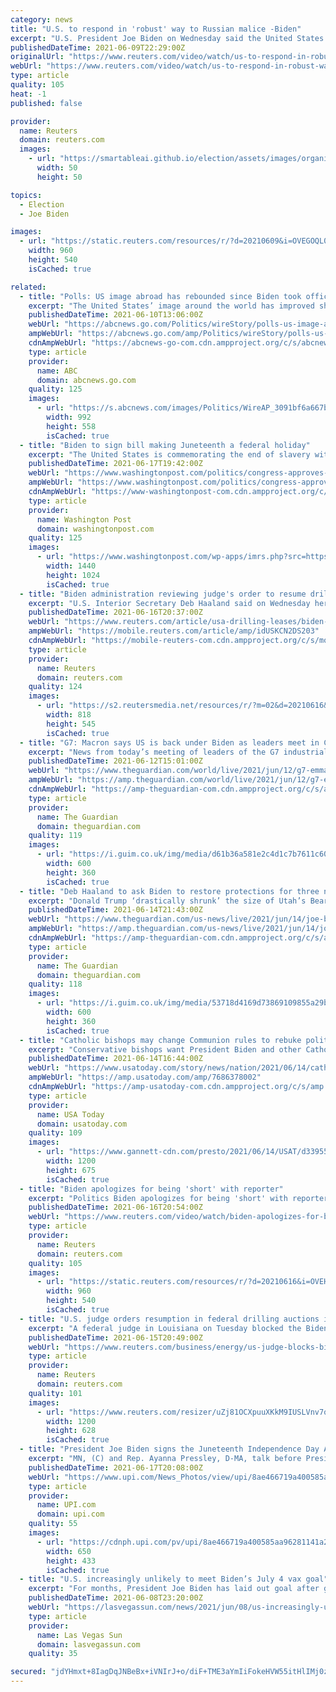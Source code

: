 ```yaml
---
category: news
title: "U.S. to respond in 'robust' way to Russian malice -Biden"
excerpt: "U.S. President Joe Biden on Wednesday said the United States was not seeking conflict with Russia, but would respond in a \"robust and meaningful way\" if the Russian government engaged in harmful activities."
publishedDateTime: 2021-06-09T22:29:00Z
originalUrl: "https://www.reuters.com/video/watch/us-to-respond-in-robust-way-to-russian-m-id731198861?chan=6g5ka85"
webUrl: "https://www.reuters.com/video/watch/us-to-respond-in-robust-way-to-russian-m-id731198861?chan=6g5ka85"
type: article
quality: 105
heat: -1
published: false

provider:
  name: Reuters
  domain: reuters.com
  images:
    - url: "https://smartableai.github.io/election/assets/images/organizations/reuters.com-50x50.jpg"
      width: 50
      height: 50

topics:
  - Election
  - Joe Biden

images:
  - url: "https://static.reuters.com/resources/r/?d=20210609&i=OVEGOQL0F&r=OVEGOQL0F&t=2"
    width: 960
    height: 540
    isCached: true

related:
  - title: "Polls: US image abroad has rebounded since Biden took office"
    excerpt: "The United States’ image around the world has improved sharply since President Joe Biden took office The United States' image around the world has improved sharply since President Joe Biden took office,"
    publishedDateTime: 2021-06-10T13:06:00Z
    webUrl: "https://abcnews.go.com/Politics/wireStory/polls-us-image-abroad-rebounded-biden-office-78195103"
    ampWebUrl: "https://abcnews.go.com/amp/Politics/wireStory/polls-us-image-abroad-rebounded-biden-office-78195103"
    cdnAmpWebUrl: "https://abcnews-go-com.cdn.ampproject.org/c/s/abcnews.go.com/amp/Politics/wireStory/polls-us-image-abroad-rebounded-biden-office-78195103"
    type: article
    provider:
      name: ABC
      domain: abcnews.go.com
    quality: 125
    images:
      - url: "https://s.abcnews.com/images/Politics/WireAP_3091bf6a667b4bd684841cf02e7e4ce7_16x9_992.jpg"
        width: 992
        height: 558
        isCached: true
  - title: "Biden to sign bill making Juneteenth a federal holiday"
    excerpt: "The United States is commemorating the end of slavery with a new federal holiday. President Joe Biden is set to sign legislation into law Thursday to make Juneteenth, or June 19, the 12th federal holiday."
    publishedDateTime: 2021-06-17T19:42:00Z
    webUrl: "https://www.washingtonpost.com/politics/congress-approves-bill-to-make-juneteenth-a-federal-holiday/2021/06/17/55035578-cf4f-11eb-a224-bd59bd22197c_story.html"
    ampWebUrl: "https://www.washingtonpost.com/politics/congress-approves-bill-to-make-juneteenth-a-federal-holiday/2021/06/17/55035578-cf4f-11eb-a224-bd59bd22197c_story.html?outputType=amp"
    cdnAmpWebUrl: "https://www-washingtonpost-com.cdn.ampproject.org/c/s/www.washingtonpost.com/politics/congress-approves-bill-to-make-juneteenth-a-federal-holiday/2021/06/17/55035578-cf4f-11eb-a224-bd59bd22197c_story.html?outputType=amp"
    type: article
    provider:
      name: Washington Post
      domain: washingtonpost.com
    quality: 125
    images:
      - url: "https://www.washingtonpost.com/wp-apps/imrs.php?src=https://arc-anglerfish-washpost-prod-washpost.s3.amazonaws.com/public/LNW755GPO4I6XIREXVM32IQZPQ.jpg&w=1440"
        width: 1440
        height: 1024
        isCached: true
  - title: "Biden administration reviewing judge's order to resume drilling auctions"
    excerpt: "U.S. Interior Secretary Deb Haaland said on Wednesday her department was reviewing a federal court's decision that it must resume auctioning oil and gas leases on federal acreage but did not say when those auctions might restart."
    publishedDateTime: 2021-06-16T20:37:00Z
    webUrl: "https://www.reuters.com/article/usa-drilling-leases/biden-administration-reviewing-judges-order-to-resume-drilling-auctions-idUSL5N2NY4U4"
    ampWebUrl: "https://mobile.reuters.com/article/amp/idUSKCN2DS203"
    cdnAmpWebUrl: "https://mobile-reuters-com.cdn.ampproject.org/c/s/mobile.reuters.com/article/amp/idUSKCN2DS203"
    type: article
    provider:
      name: Reuters
      domain: reuters.com
    quality: 124
    images:
      - url: "https://s2.reutersmedia.net/resources/r/?m=02&d=20210616&t=2&i=1565925391&w=&fh=545px&fw=&ll=&pl=&sq=&r=LYNXNPEH5F11H"
        width: 818
        height: 545
        isCached: true
  - title: "G7: Macron says US is back under Biden as leaders meet in Cornwall - as it happened"
    excerpt: "News from today’s meeting of leaders of the G7 industrialised countries in Cornwall to discuss vaccines, the pandemic recovery and the climate crisis"
    publishedDateTime: 2021-06-12T15:01:00Z
    webUrl: "https://www.theguardian.com/world/live/2021/jun/12/g7-emmanuel-macron-tells-boris-johnson-uk-france-relations-need-reset-live-updates"
    ampWebUrl: "https://amp.theguardian.com/world/live/2021/jun/12/g7-emmanuel-macron-tells-boris-johnson-uk-france-relations-need-reset-live-updates"
    cdnAmpWebUrl: "https://amp-theguardian-com.cdn.ampproject.org/c/s/amp.theguardian.com/world/live/2021/jun/12/g7-emmanuel-macron-tells-boris-johnson-uk-france-relations-need-reset-live-updates"
    type: article
    provider:
      name: The Guardian
      domain: theguardian.com
    quality: 119
    images:
      - url: "https://i.guim.co.uk/img/media/d61b36a581e2c4d1c7b7611c6067a31769f2b791/0_117_3500_2102/master/3500.jpg?width=300&quality=45&auto=format&fit=max&dpr=2&s=4cd871554f76865e77a00dcae9f74b29"
        width: 600
        height: 360
        isCached: true
  - title: "Deb Haaland to ask Biden to restore protections for three national monuments - report"
    excerpt: "Donald Trump ‘drastically shrunk’ the size of Utah’s Bears Ears and Grand Escalante national monuments in 2017 – follow all the day’s news"
    publishedDateTime: 2021-06-14T21:43:00Z
    webUrl: "https://www.theguardian.com/us-news/live/2021/jun/14/joe-biden-nato-europe-turkey-president-erdogan-live"
    ampWebUrl: "https://amp.theguardian.com/us-news/live/2021/jun/14/joe-biden-nato-europe-turkey-president-erdogan-live"
    cdnAmpWebUrl: "https://amp-theguardian-com.cdn.ampproject.org/c/s/amp.theguardian.com/us-news/live/2021/jun/14/joe-biden-nato-europe-turkey-president-erdogan-live"
    type: article
    provider:
      name: The Guardian
      domain: theguardian.com
    quality: 118
    images:
      - url: "https://i.guim.co.uk/img/media/53718d4169d73869109855a29b2e8259b6f53b09/0_200_6000_3600/master/6000.jpg?width=300&quality=45&auto=format&fit=max&dpr=2&s=f4eecd5bc0b0c2214b9d7fbf06e0cade"
        width: 600
        height: 360
        isCached: true
  - title: "Catholic bishops may change Communion rules to rebuke politicians like Biden supporting abortion rights"
    excerpt: "Conservative bishops want President Biden and other Catholic politicians to know that support of abortion rights could disqualify them from Communion."
    publishedDateTime: 2021-06-14T16:44:00Z
    webUrl: "https://www.usatoday.com/story/news/nation/2021/06/14/catholic-politicians-communion-based-abortion-views-us-bishops/7686378002/"
    ampWebUrl: "https://amp.usatoday.com/amp/7686378002"
    cdnAmpWebUrl: "https://amp-usatoday-com.cdn.ampproject.org/c/s/amp.usatoday.com/amp/7686378002"
    type: article
    provider:
      name: USA Today
      domain: usatoday.com
    quality: 109
    images:
      - url: "https://www.gannett-cdn.com/presto/2021/06/14/USAT/d339558c-26ad-4a37-b182-e3dbe05ddee4-AP_Catholic_Bishops_Communion_and_Politics.jpg?auto=webp&crop=2638,1484,x0,y82&format=pjpg&width=1200"
        width: 1200
        height: 675
        isCached: true
  - title: "Biden apologizes for being 'short' with reporter"
    excerpt: "Politics Biden apologizes for being 'short' with reporter. Posted . U.S. President Joe Biden leaving Geneva following his meeting with Russia's Vladimir Putin apologized for \"bein"
    publishedDateTime: 2021-06-16T20:54:00Z
    webUrl: "https://www.reuters.com/video/watch/biden-apologizes-for-being-short-with-re-id731637552?chan=6g5ka85"
    type: article
    provider:
      name: Reuters
      domain: reuters.com
    quality: 105
    images:
      - url: "https://static.reuters.com/resources/r/?d=20210616&i=OVEHNP5UN&r=OVEHNP5UN&t=2"
        width: 960
        height: 540
        isCached: true
  - title: "U.S. judge orders resumption in federal drilling auctions in setback for Biden"
    excerpt: "A federal judge in Louisiana on Tuesday blocked the Biden administration's pause on oil and gas leasing on public lands and waters, dealing a setback to a key White House effort to address climate change."
    publishedDateTime: 2021-06-15T20:49:00Z
    webUrl: "https://www.reuters.com/business/energy/us-judge-blocks-biden-pausing-oil-gas-lease-auctions-2021-06-15/"
    type: article
    provider:
      name: Reuters
      domain: reuters.com
    quality: 101
    images:
      - url: "https://www.reuters.com/resizer/uZj81OCXpuuXKkM9IUSLVnv7q8Y=/1200x628/smart/filters:quality(80)/cloudfront-us-east-2.images.arcpublishing.com/reuters/4OYIJ42VRBNPVA2ZY5WNXMTOHM.jpg"
        width: 1200
        height: 628
        isCached: true
  - title: "President Joe Biden signs the Juneteenth Independence Day Act"
    excerpt: "MN, (C) and Rep. Ayanna Pressley, D-MA, talk before President Joe Biden signs the Juneteenth National Independence Day Act into law in the East Room of the White House in Washington, DC, on Thursday,"
    publishedDateTime: 2021-06-17T20:08:00Z
    webUrl: "https://www.upi.com/News_Photos/view/upi/8ae466719a400585aa96281141a286c4/President-Joe-Biden-signs-the-Juneteenth-Independence-Day-Act/"
    type: article
    provider:
      name: UPI.com
      domain: upi.com
    quality: 55
    images:
      - url: "https://cdnph.upi.com/pv/upi/8ae466719a400585aa96281141a286c4/JUNETEENTH-BILL-SIGNING.jpg"
        width: 650
        height: 433
        isCached: true
  - title: "U.S. increasingly unlikely to meet Biden’s July 4 vax goal"
    excerpt: "For months, President Joe Biden has laid out goal after goal for taming the coronavirus pandemic and then exceeded his own benchmarks. Now, though, the U.S. is unlikely to meet his target to have 70% of Americans at least partially vaccinated by July 4."
    publishedDateTime: 2021-06-08T23:20:00Z
    webUrl: "https://lasvegassun.com/news/2021/jun/08/us-increasingly-unlikely-to-meet-bidens-july-4-vax/"
    type: article
    provider:
      name: Las Vegas Sun
      domain: lasvegassun.com
    quality: 35

secured: "jdYHmxt+8IagDqJNBeBx+iVNIrJ+o/diF+TME3aYmIiFokeHVW55itHlIMj0zNyh6dmbi6vKnTTXcIzTdb/gWE4t6nFCg8QdNz474zHGWxmKCxuuDup66I8nQlLH0Wr8eL2P0oNkE5qtt19Oita6reJJEa1Xt2vniETZH9wgUyzIx7+glAI5D/L9ARIizsjrs/6FaL2u+9wwo+x/QfEkjIRjcWI7pu00NFqg7eN41/xNvXodvk1TAddYWidH+mPugsw2zV+pehN925xeqgb4t8cwWv0DAmRro/o26H1M7pA7/xIiO4KHyM3igkgtZqlpvtBefAhC220R/iWV2OSeX73aZLqtAQg1E+RZe8Tsk+g=;Etaz7K/WwFPqyTPVjavMUg=="
---
```


